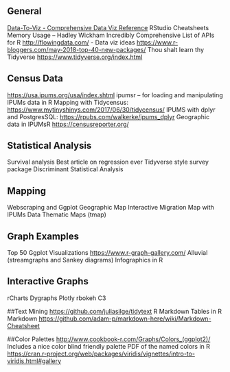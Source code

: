 ## General
[Data-To-Viz - Comprehensive Data Viz Reference](www.data-to-viz.com)
RStudio Cheatsheets 
Memory Usage – Hadley Wickham 
Incredibly Comprehensive List of APIs for R
http://flowingdata.com/ - Data viz ideas
https://www.r-bloggers.com/may-2018-top-40-new-packages/ 
Thou shalt learn thy Tidyverse  https://www.tidyverse.org/index.html 

## Census Data
https://usa.ipums.org/usa/index.shtml 
ipumsr – for loading and manipulating IPUMs data in R
Mapping with Tidycensus: https://www.mytinyshinys.com/2017/06/30/tidycensus/ 
IPUMS with dplyr and PostgresSQL: https://rpubs.com/walkerke/ipums_dplyr 
Geographic data in IPUMsR
https://censusreporter.org/ 

## Statistical Analysis
Survival analysis
Best article on regression ever
Tidyverse style survey package
Discriminant Statistical Analysis 

## Mapping
Webscraping and Ggplot Geographic Map
Interactive Migration Map with IPUMs Data
Thematic Maps (tmap)

## Graph Examples
Top 50 Ggplot Visualizations 
https://www.r-graph-gallery.com/ 
Alluvial (streamgraphs and Sankey diagrams)
Infographics in R

## Interactive Graphs
rCharts
Dygraphs 
Plotly 
rbokeh
C3

##Text Mining
https://github.com/juliasilge/tidytext 
R Markdown
Tables in R Markdown
https://github.com/adam-p/markdown-here/wiki/Markdown-Cheatsheet 

##Color Palettes
http://www.cookbook-r.com/Graphs/Colors_(ggplot2)/ Includes a nice color blind friendly palette
PDF of the named colors in R
https://cran.r-project.org/web/packages/viridis/vignettes/intro-to-viridis.html#gallery 
